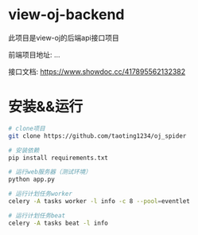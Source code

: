 # view-oj-backend
此项目是view-oj的后端api接口项目

前端项目地址: ...

接口文档: https://www.showdoc.cc/417895562132382

# 安装&&运行
```bash
# clone项目
git clone https://github.com/taoting1234/oj_spider

# 安装依赖
pip install requirements.txt

# 运行web服务器（测试环境）
python app.py

# 运行计划任务worker
celery -A tasks worker -l info -c 8 --pool=eventlet

# 运行计划任务beat
celery -A tasks beat -l info
```